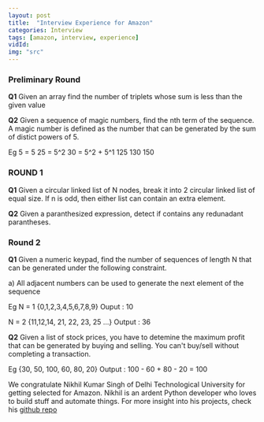 ```yaml
---
layout: post
title:  "Interview Experience for Amazon"
categories: Interview
tags: [amazon, interview, experience]
vidId:
img: "src"
---
```


### Preliminary Round 

**Q1** Given an array find the number of triplets whose sum is less than the given value

**Q2** Given a sequence of magic numbers, find the nth term of the sequence. A magic number is defined as the number that can be generated by the sum of distict powers of 5.

Eg
5	=	5
25	= 	5^2
30	= 5^2 + 5^1
125
130
150 


### ROUND 1
**Q1** Given a circular linked list of N nodes, break it into 2 circular linked list of equal size. If n is odd, then either list can contain an extra element.

**Q2** Given a paranthesized expression, detect if contains any redunadant parantheses.


### Round 2
**Q1** Given a numeric keypad, find the number of sequences of length N that can be generated under the following constraint.

a) All adjacent numbers can be used to generate the next element of the sequence

Eg N = 1
{0,1,2,3,4,5,6,7,8,9}
Ouput : 10

N = 2
{11,12,14, 21, 22, 23, 25 ...}
Output : 36

**Q2** Given a list of stock prices, you have to detemine the maximum profit that can be generated by buying and selling. You can't buy/sell without completing a  transaction.

Eg {30, 50, 100, 60, 80, 20}
Output : 100 - 60 + 80 - 20 = 100

We congratulate Nikhil Kumar Singh of Delhi Technological University for getting selected for Amazon. Nikhil is an ardent Python developer who loves to build stuff and automate things. For more insight into his projects, check his [github repo](github.com/nikhilkumarsingh)

